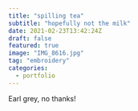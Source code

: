 ```yaml
---
title: "spilling tea"
subtitle: "hopefully not the milk"
date: 2021-02-23T13:42:24Z
draft: false
featured: true
image: "IMG_8616.jpg"
tag: "embroidery"
categories:
  - portfolio
---
```


Earl grey, no thanks!
